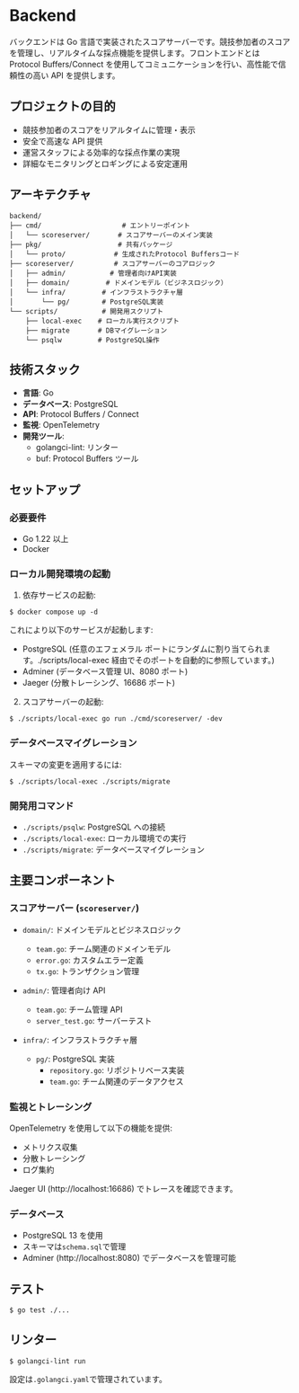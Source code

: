 # Backend

バックエンドは Go 言語で実装されたスコアサーバーです。競技参加者のスコアを管理し、リアルタイムな採点機能を提供します。フロントエンドとは Protocol Buffers/Connect を使用してコミュニケーションを行い、高性能で信頼性の高い API を提供します。

## プロジェクトの目的

- 競技参加者のスコアをリアルタイムに管理・表示
- 安全で高速な API 提供
- 運営スタッフによる効率的な採点作業の実現
- 詳細なモニタリングとロギングによる安定運用

## アーキテクチャ

```
backend/
├── cmd/                    # エントリーポイント
│   └── scoreserver/       # スコアサーバーのメイン実装
├── pkg/                   # 共有パッケージ
│   └── proto/            # 生成されたProtocol Buffersコード
├── scoreserver/          # スコアサーバーのコアロジック
│   ├── admin/           # 管理者向けAPI実装
│   ├── domain/         # ドメインモデル（ビジネスロジック）
│   └── infra/         # インフラストラクチャ層
│       └── pg/        # PostgreSQL実装
└── scripts/           # 開発用スクリプト
    ├── local-exec    # ローカル実行スクリプト
    ├── migrate       # DBマイグレーション
    └── psqlw         # PostgreSQL操作
```

## 技術スタック

- **言語**: Go
- **データベース**: PostgreSQL
- **API**: Protocol Buffers / Connect
- **監視**: OpenTelemetry
- **開発ツール**:
  - golangci-lint: リンター
  - buf: Protocol Buffers ツール

## セットアップ

### 必要要件

- Go 1.22 以上
- Docker

### ローカル開発環境の起動

1. 依存サービスの起動:

```console
$ docker compose up -d
```

これにより以下のサービスが起動します:

- PostgreSQL (任意のエフェメラル ポートにランダムに割り当てられます。./scripts/local-exec 経由でそのポートを自動的に参照しています。)
- Adminer (データベース管理 UI、8080 ポート)
- Jaeger (分散トレーシング、16686 ポート)

2. スコアサーバーの起動:

```console
$ ./scripts/local-exec go run ./cmd/scoreserver/ -dev
```

### データベースマイグレーション

スキーマの変更を適用するには:

```console
$ ./scripts/local-exec ./scripts/migrate
```

### 開発用コマンド

- `./scripts/psqlw`: PostgreSQL への接続
- `./scripts/local-exec`: ローカル環境での実行
- `./scripts/migrate`: データベースマイグレーション

## 主要コンポーネント

### スコアサーバー (`scoreserver/`)

- `domain/`: ドメインモデルとビジネスロジック

  - `team.go`: チーム関連のドメインモデル
  - `error.go`: カスタムエラー定義
  - `tx.go`: トランザクション管理

- `admin/`: 管理者向け API

  - `team.go`: チーム管理 API
  - `server_test.go`: サーバーテスト

- `infra/`: インフラストラクチャ層
  - `pg/`: PostgreSQL 実装
    - `repository.go`: リポジトリベース実装
    - `team.go`: チーム関連のデータアクセス

### 監視とトレーシング

OpenTelemetry を使用して以下の機能を提供:

- メトリクス収集
- 分散トレーシング
- ログ集約

Jaeger UI (http://localhost:16686) でトレースを確認できます。

### データベース

- PostgreSQL 13 を使用
- スキーマは`schema.sql`で管理
- Adminer (http://localhost:8080) でデータベースを管理可能

## テスト

```console
$ go test ./...
```

## リンター

```console
$ golangci-lint run
```

設定は`.golangci.yaml`で管理されています。
